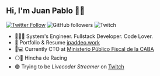 ## Hi, I'm Juan Pablo 👋🏽

[![Twitter Follow](https://img.shields.io/twitter/follow/jpaddeo?style=social)](https://twitter.com/jpaddeo)
![GitHub followers](https://img.shields.io/github/followers/jpaddeo?style=social)
![Twitch](https://img.shields.io/twitch/status/jpaddeo?style=social)

- 👨🏻‍💻 System's Engineer. Fullstack Developer. Code Lover.
- 📕 Portfolio & Resume [jpaddeo.work](https://jpaddeo.work)
- 🏡💻 Currently CTO at [Ministerio Público Fiscal de la CABA](https://mpfciudad.gob.ar)
- ⚪️🔘 Hincha de Racing
- 🟣 Trying to be _Livecoder Streamer_ on [Twitch](https://twitch.tv/jpaddeo)
